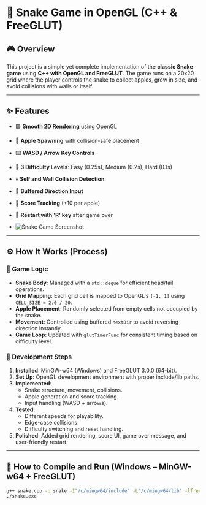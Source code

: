 ﻿# 🐍 Snake Game in OpenGL (C++ & FreeGLUT)

## 🎮 Overview

This project is a simple yet complete implementation of the **classic Snake game** using **C++ with OpenGL and FreeGLUT**. The game runs on a 20x20 grid where the player controls the snake to collect apples, grow in size, and avoid collisions with walls or itself.

---

## ✨ Features

- 🟩 **Smooth 2D Rendering** using OpenGL
- 🎯 **Apple Spawning** with collision-safe placement
- ⌨️ **WASD / Arrow Key Controls**
- 🚦 **3 Difficulty Levels**: Easy (0.25s), Medium (0.2s), Hard (0.1s)
- 💀 **Self and Wall Collision Detection**
- 🧠 **Buffered Direction Input**
- 🧾 **Score Tracking** (+10 per apple)
- 🔁 **Restart with 'R' key** after game over

- ![Snake Game Screenshot](https://res.cloudinary.com/dso7gnmps/image/upload/v1749628020/Screenshot_2025-06-11_104207_tqlbth.png)


---

## ⚙️ How It Works (Process)

### 🧠 Game Logic

- **Snake Body**: Managed with a `std::deque` for efficient head/tail operations.
- **Grid Mapping**: Each grid cell is mapped to OpenGL's `[-1, 1]` using `CELL_SIZE = 2.0 / 20`.
- **Apple Placement**: Randomly selected from empty cells not occupied by the snake.
- **Movement**: Controlled using buffered `nextDir` to avoid reversing direction instantly.
- **Game Loop**: Updated with `glutTimerFunc` for consistent timing based on difficulty level.

### 🧪 Development Steps

1. **Installed**: MinGW-w64 (Windows) and FreeGLUT 3.0.0 (64-bit).
2. **Set Up**: OpenGL development environment with proper include/lib paths.
3. **Implemented**:
   - Snake structure, movement, collisions.
   - Apple generation and score tracking.
   - Input handling (WASD + arrows).
4. **Tested**:
   - Different speeds for playability.
   - Edge-case collisions.
   - Difficulty switching and reset handling.
5. **Polished**: Added grid rendering, score UI, game over message, and user-friendly restart.

---

## 🧱 How to Compile and Run (Windows – MinGW-w64 + FreeGLUT)
```bash
g++ snake.cpp -o snake -I"/c/mingw64/include" -L"/c/mingw64/lib" -lfreeglut -lopengl32 -lglu3
./snake.exe


